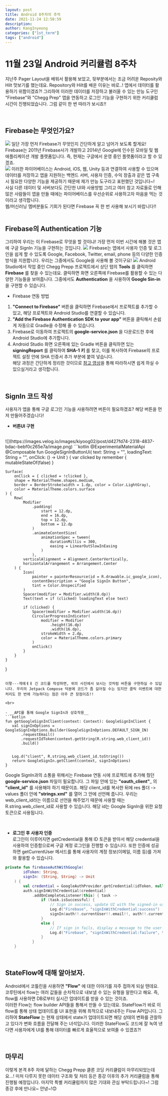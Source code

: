 ```yaml
---
layout: post
title: Android 8주차의 추억
date: 2021-11-24 12:58:59
description: 
author: KangInyeong
categories: ["1st_term"]
tags: ["android"]
---
```


# 11월 23일 Android 커리큘럼 8주차  

지난주 Pager Layout을 배워서 활용해 보았고, 뒷부분에서는 조금 어려운 Reposity와 Hilt 맛보기를 했는데요. Repository와 Hilt를 배운 이유는 바로..! 앱에서 데이터를 활용하기 위함이겠죠?! 그리하여 이러한 데이터를 저장하고 불러올 수 있는 만능 도구인 "Firebase"와 "Chegg Prep" 앱을 연동하고 로그인 기능을 구현하기 위한 커리큘럼 시간이 진행되었습니다. 그럼 같이 한 번 따라가 보시죠!!   

<br/>


## Firebase는 무엇인가요?
![](https://images.velog.io/images/kiyoog02/post/e9b0a589-46c5-43cc-910a-23bcb986717f/image.png)
일단 가장 먼저 Firebase가 무엇인지 간단하게 알고 넘어가 보도록 할게요! 
Firebase는 2011년 Firebase사가 개발하고 2014년 Google에 인수된 모바일 및 웹 애플리케이션 개발 플랫폼입니다. 즉, 현재는 구글에서 운영 중인 플랫폼이라고 할 수 있겠죠.    
![](https://images.velog.io/images/kiyoog02/post/476190f5-ed21-4cea-9ffb-89d02c81a406/image.png)
이러한 파이어베이스는 Android, iOS, 웹, Unity 등과 연결하여 사용할 수 있으며 데이터를 저장하고 앱을 지원하는 백엔드 서버, 사용자 인증, 수익 창출과 같은 앱 구축 시 필요한 다양한 기능을 제공하기 때문에 제가 만능 도구라고 표현했던 것입니다~!  
사실 다른 데이터 및 서버보다도 간단한 UI와 사용방법 그리고 여러 참고 자료들로 인해 많은 사람들이 앱을 만들 때에는 파이어베이스를 우선순위로 사용하고자 마음을 먹는 것이라고 생각합니다.  
웹/머신러닝 멤버분들도 기회가 된다면 Firebase 꼭 한 번 사용해 보시기 바랍니다!! <br><br>



## Firebase의 Authentication 기능

그리하여 우리는 이 Firebase로 무엇을 할 것이냐! 가장 먼저 이번 시간에 해볼 것은 앱에 구글 SignIn 기능을 구현하는 것입니다. 
![](https://images.velog.io/images/kiyoog02/post/b571a47a-9433-4651-8775-7a7c5d3caec1/image.png)
Firebase는 앱에서 사용자 인증 및 로그인을 쉽게 할 수 있도록 Google, Facebook, Twitter, email, phone 등의 다양한 인증 방식을 지원합니다. 우리는 그중에서도 Google을 사용해 볼 것이구요!
![](https://images.velog.io/images/kiyoog02/post/53cf3bcb-c6f3-488b-abd7-6fa3d6baa960/image.png) Android Studio에서 작업 중인 Chegg Prepp 프로젝트에서 상단 탭의 __Tools__ 를 클릭하면 __Firebase__ 를 찾을 수 있는데요. 클릭하면 화면 오른쪽에 Firebase를 활용할 수 있는 다양한 기능들을 보여줍니다. 그중에서도 __Authentication__ 을 사용하여 __Google Sin-in__ 을 구현할 수 있습니다.

- Firebase 연동 방법
1) __"Connect to Firebase"__ 버튼을 클릭하면 Firebase에서 프로젝트를 추가할 수 있고, 해당 프로젝트와 Android Studio를 연결할 수 있습니다.   
2) __"Add the Firebase Authentication SDK to your app"__ 버튼을 클릭해서 손쉽게 자동으로 Gradle을 수정해 줄 수 있습니다.   
3) Firebase로 이동하여 프로젝트의 __google-service.json__ 을 다운로드한 후에 Android Studio에 추가합니다.  
4) Android Studio 화면 오른쪽에 있는 Gradle 버튼을 클릭하면 있는 __signingReport__ 를 클릭하여 __SHA-1 키__ 를 찾고, 이를 복사하여 Firebase의 프로젝트 설정 안에 SHA 인증서 추가 부분에 붙여 넣습니다.  
해당 과정은 간단하게 정리한 것이므로 [참고 영상](https://youtu.be/eKGPsErT0bU)을 통해 따라하시면 쉽게 하실 수 있으실거라고 생각합니다.

<br>


## SignIn 코드 작성
사용자가 앱을 통해 구글 로그인 기능을 사용하려면 버튼이 필요하겠죠? 해당 버튼을 먼저 만들어주겠습니다!

- __버튼UI 구현__   
<br>
![](https://images.velog.io/images/kiyoog02/post/d427fd74-2318-4837-bdac-bebf0c265e7a/image.png)  
```kotlin
@ExperimentalMaterialApi
@Composable
fun GoogleSignInButtonUi(
    text: String = "",
    loadingText: String = "",
    onClick: () -> Unit
) {
    var clicked by remember {
        mutableStateOf(false)
    }

    Surface(
        onClick = { clicked = !clicked },
        shape = MaterialTheme.shapes.medium,
        border = BorderStroke(width = 1.dp, color = Color.LightGray),
        color = MaterialTheme.colors.surface
    ) {
        Row(
            Modifier
                .padding(
                    start = 12.dp,
                    end = 16.dp,
                    top = 12.dp,
                    bottom = 12.dp
                )
                .animateContentSize(
                    animationSpec = tween(
                        durationMillis = 300,
                        easing = LinearOutSlowInEasing
                    )
                ),
            verticalAlignment = Alignment.CenterVertically,
            horizontalArrangement = Arrangement.Center
        ) {
            Icon(
                painter = painterResource(id = R.drawable.ic_google_icon),
                contentDescription = "Google SignIn Button",
                tint = Color.Unspecified
            )
            Spacer(modifier = Modifier.width(8.dp))
            Text(text = if (clicked) loadingText else text)

            if (clicked) {
                Spacer(modifier = Modifier.width(16.dp))
                CircularProgressIndicator(
                    modifier = Modifier
                        .height(16.dp)
                        .width(16.dp),
                    strokeWidth = 2.dp,
                    color = MaterialTheme.colors.primary
                )
                onClick()
            }
        }
    }
}
```

이렇---게에ㅔㅔ 긴 코드를 작성하면, 위의 사진에서 보시는 것처럼 버튼을 구현하실 수 있답니다. 우리의 Jetpack Compose 덕분에 코드가 좀 길어질 수는 있지만 클릭 이벤트에 대한 처리도 한 번에 가능하다는 점은 아주 큰 장점이죠!!

<br>

- __API를 통해 Google SignIn과 상호작용__ 
```kotlin
fun getGoogleSignInClient(context: Context): GoogleSignInClient {
   val signInOptions = GoogleSignInOptions.Builder(GoogleSignInOptions.DEFAULT_SIGN_IN)
       .requestEmail()
       .requestIdToken(context.getString(R.string.web_client_id))
       .build()


   Log.d("client", R.string.web_client_id.toString())
   return GoogleSignIn.getClient(context, signInOptions)
}
```
Google SignIn과의 소통을 위해서는 Firebase 연동 시에 프로젝트에 추가해 줬던 __google-service.json__ 파일이 필요합니다. 그 파일 안에 있는 __"oauth_client"___ 의 __"client_id"__ 를 사용해야 하기 때문이죠. 해당 client_id를 복사한 뒤에 res 폴더 -> values 폴더 안에 __"strings.xml"__ 를 열어 그 안에 선언해 줍니다. 우리는 web_client_id라는 이름으로 선언을 해주었기 때문에 사용할 때는 R.string.web_client_id로 사용할 수 있습니다. 해당 id는 Google SignIn을 위한 요청 토큰으로 사용됩니다.

<br>

- __로그인 후 사용자 인증__   
로그인이 이루어지면 getCredential을 통해 ID 토큰을 받아서 해당 credential을 사용하여 인증함으로써 구글 계정 로그인을 진행할 수 있습니다. 또한 인증에 성공하면 getCurrentUser 메서드를 통해 사용자의 계정 정보(이메일, 이름 등)를 가져와 활용할 수 있습니다.
```kotlin
private fun firebaseAuthWithGoogle(
        idToken: String,
        signIn: (String, String) -> Unit
    ) { 
        val credential = GoogleAuthProvider.getCredential(idToken, null)
        auth.signInWithCredential(credential)
            .addOnCompleteListener(this) { task ->
                if (task.isSuccessful) {
                    // Sign in success, update UI with the signed-in user's information
                    Log.d("Firebase", "signInWithCredential:success")
                    signIn(auth!!.currentUser!!.email!!, auth!!.currentUser!!.displayName!!)
                }
                else {
                    // If sign in fails, display a message to the user.
                    Log.d("Firebase", "signInWithCredential:failure", task.exception)
                }
            }
    }
```


<br>

## StateFlow에 대해 알아보자.
Android에서 코틀린을 사용하면 __"Flow"__ 에 대한 이야기를 자주 접하게 되실 텐데요. 코루틴에서 flow는 여러 값들을 순차적으로 내보낼 수 있는 유형을 말한다고 해요. 즉, flow를 사용하면 DB로부터 실시간 업데이트를 받을 수 있는 것이죠.  
이러한 Flow는 flow builder API들을 통해서 만들 수 있는데요. StateFlow가 바로 이 flow를 통해 상태 업데이트를 UI 표현을 위해 최적으로 내보내주는 Flow API입니다. 그리하여 __StateFlow__ 는 현재 상태에서 state가 업데이트되면 해당 상태의 변화를 관찰하고 있다가 변화 흐름을 전달해 주는 녀석입니다. 이러한 StateFlow도 코드에 잘 녹여 낸다면 사용자에게 UI를 통해 데이터를 빠르게 효율적으로 보여줄 수 있겠죠?!

<br>

## 마무리
이렇게 본격 8주 차에 달하는 Chegg Prepp 클론 코딩 커리큘럼이 마무리되었는데요...! 미처 다루지 못한 데이터 구조화 및 처리 등은 종강 이후의 추가 커리큘럼을 통해 진행될 예정입니다. 마지막 특별 커리큘럼까지 많은 기대와 관심 부탁드립니다~! 그럼 종강 후에 만나요~ 안녕~!😊 